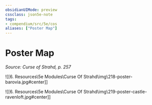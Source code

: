 ```yaml
---
obsidianUIMode: preview
cssclass: json5e-note
tags:
- compendium/src/5e/cos
aliases: ["Poster Map"]
---
```

# Poster Map
*Source: Curse of Strahd, p. 257* 

![[6. Resources\5e Modules\Curse Of Strahd\img\218-poster-barovia.jpg#center]]

![[6. Resources\5e Modules\Curse Of Strahd\img\219-poster-castle-ravenloft.jpg#center]]